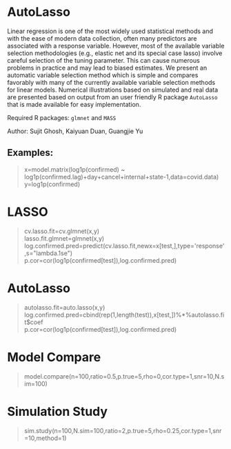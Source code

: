 # AutoLasso

Linear regression is one of the most widely used statistical methods and with the ease of modern data collection, often many predictors are associated with a response variable. However, most of the available variable selection methodologies (e.g., elastic net and its special case lasso) involve careful selection of the tuning parameter. This can cause numerous problems in practice and may lead to biased estimates. We present an automatic variable selection method which is simple and compares favorably with many of the currently available variable selection methods for linear models. Numerical illustrations based on simulated and real data are presented based on output from an user friendly R package `AutoLasso` that is made available for easy implementation.

Required R packages: `glmnet` and `MASS`

Author: Sujit Ghosh, Kaiyuan Duan, Guangjie Yu

## Examples:
  > x=model.matrix(log1p(confirmed) ~ log1p(confirmed.lag)+day+cancel+internal+state-1,data=covid.data)  
  > y=log1p(confirmed)
# LASSO
  > cv.lasso.fit=cv.glmnet(x,y)  
  > lasso.fit.glmnet=glmnet(x,y)  
  > log.confirmed.pred=predict(cv.lasso.fit,newx=x[test,],type='response',s="lambda.1se")  
  > p.cor=cor(log1p(confirmed[test]),log.confirmed.pred)
# AutoLasso
  > autolasso.fit=auto.lasso(x,y)  
  > log.confirmed.pred=cbind(rep(1,length(test)),x[test,])%*%autolasso.fit$coef  
  > p.cor=cor(log1p(confirmed[test]),log.confirmed.pred)
# Model Compare
  > model.compare(n=100,ratio=0.5,p.true=5,rho=0,cor.type=1,snr=10,N.sim=100)
# Simulation Study  
  > sim.study(n=100,N.sim=100,ratio=2,p.true=5,rho=0.25,cor.type=1,snr=10,method=1)

